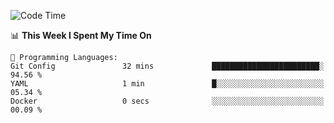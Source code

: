 <!--START_SECTION:waka-->
![Code Time](http://img.shields.io/badge/Code%20Time-998%20hrs%2025%20mins-blue)

📊 **This Week I Spent My Time On** 

```text
💬 Programming Languages: 
Git Config               32 mins             ████████████████████████░   94.56 % 
YAML                     1 min               █░░░░░░░░░░░░░░░░░░░░░░░░   05.34 % 
Docker                   0 secs              ░░░░░░░░░░░░░░░░░░░░░░░░░   00.09 % 
```


<!--END_SECTION:waka-->